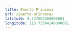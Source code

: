 ```yaml
---
title: Puerto Princesa
url: /puerto-princesa/
latitude: 9.737602500000001
longitude: 118.73504140000001
---
```


